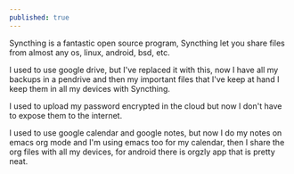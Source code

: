 ```yaml
---
published: true
---
```

Syncthing is a fantastic open source program, Syncthing let you share files from almost any os, linux, android, bsd, etc.

I used to use google drive, but I've replaced it with this, now I have all my backups in a pendrive and then my important files that I've keep at hand I keep them in all my devices with Syncthing.

I used to upload my password encrypted in the cloud but now I don't have to expose them to the internet.

I used to use google calendar and google notes, but now I do my notes on emacs org mode and I'm using emacs too for my calendar, then I share the org files with all my devices, for android there is orgzly app that is pretty neat.
